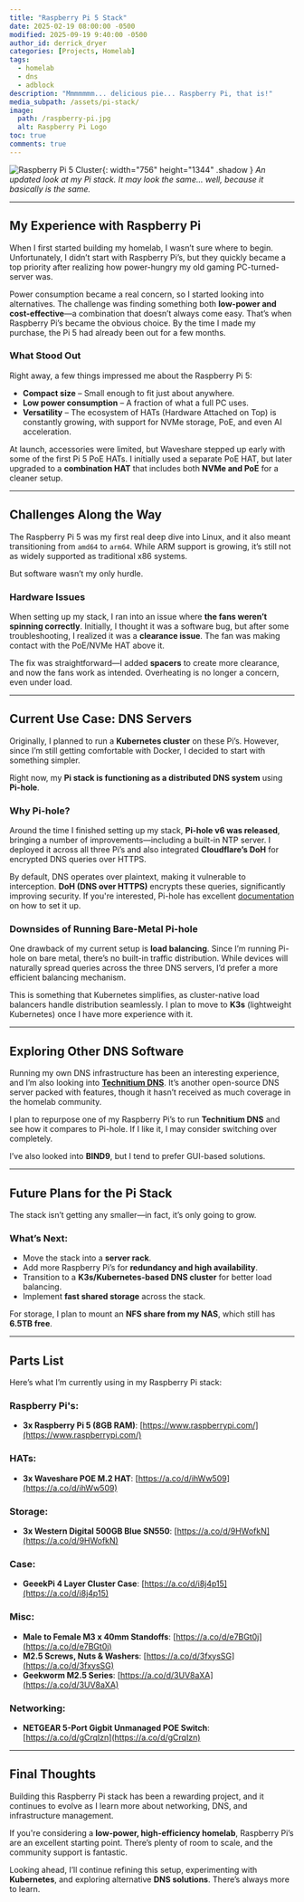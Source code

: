 ```yaml
---
title: "Raspberry Pi 5 Stack"
date: 2025-02-19 08:00:00 -0500
modified: 2025-09-19 9:40:00 -0500
author_id: derrick_dryer
categories: [Projects, Homelab]
tags: 
  - homelab
  - dns
  - adblock
description: "Mmmmmmm... delicious pie... Raspberry Pi, that is!"
media_subpath: /assets/pi-stack/
image:
  path: /raspberry-pi.jpg
  alt: Raspberry Pi Logo
toc: true
comments: true
---
```


![Raspberry Pi 5 Cluster](/pi-stack.jpg){: width="756" height="1344" .shadow }
_An updated look at my Pi stack. It may look the same... well, because it basically is the same._

---

## My Experience with Raspberry Pi

When I first started building my homelab, I wasn’t sure where to begin. Unfortunately, I didn’t start with Raspberry Pi’s, but they quickly became a top priority after realizing how power-hungry my old gaming PC-turned-server was.

Power consumption became a real concern, so I started looking into alternatives. The challenge was finding something both **low-power and cost-effective**—a combination that doesn’t always come easy. That’s when Raspberry Pi’s became the obvious choice. By the time I made my purchase, the Pi 5 had already been out for a few months.

### What Stood Out

Right away, a few things impressed me about the Raspberry Pi 5:
- **Compact size** – Small enough to fit just about anywhere.
- **Low power consumption** – A fraction of what a full PC uses.
- **Versatility** – The ecosystem of HATs (Hardware Attached on Top) is constantly growing, with support for NVMe storage, PoE, and even AI acceleration.

At launch, accessories were limited, but Waveshare stepped up early with some of the first Pi 5 PoE HATs. I initially used a separate PoE HAT, but later upgraded to a **combination HAT** that includes both **NVMe and PoE** for a cleaner setup.

---

## Challenges Along the Way

The Raspberry Pi 5 was my first real deep dive into Linux, and it also meant transitioning from `amd64` to `arm64`. While ARM support is growing, it’s still not as widely supported as traditional x86 systems.

But software wasn’t my only hurdle. 

### Hardware Issues  

When setting up my stack, I ran into an issue where **the fans weren’t spinning correctly**. Initially, I thought it was a software bug, but after some troubleshooting, I realized it was a **clearance issue**. The fan was making contact with the PoE/NVMe HAT above it.

The fix was straightforward—I added **spacers** to create more clearance, and now the fans work as intended. Overheating is no longer a concern, even under load.

---

## Current Use Case: DNS Servers

Originally, I planned to run a **Kubernetes cluster** on these Pi’s. However, since I’m still getting comfortable with Docker, I decided to start with something simpler.

Right now, my **Pi stack is functioning as a distributed DNS system** using **Pi-hole**.

### Why Pi-hole?

Around the time I finished setting up my stack, **Pi-hole v6 was released**, bringing a number of improvements—including a built-in NTP server. I deployed it across all three Pi’s and also integrated **Cloudflare’s DoH** for encrypted DNS queries over HTTPS.

By default, DNS operates over plaintext, making it vulnerable to interception. **DoH (DNS over HTTPS)** encrypts these queries, significantly improving security. If you're interested, Pi-hole has excellent [documentation](https://docs.pi-hole.net/guides/dns/cloudflared/) on how to set it up.

### Downsides of Running Bare-Metal Pi-hole

One drawback of my current setup is **load balancing**. Since I’m running Pi-hole on bare metal, there’s no built-in traffic distribution. While devices will naturally spread queries across the three DNS servers, I’d prefer a more efficient balancing mechanism.

This is something that Kubernetes simplifies, as cluster-native load balancers handle distribution seamlessly. I plan to move to **K3s** (lightweight Kubernetes) once I have more experience with it.

---

## Exploring Other DNS Software

Running my own DNS infrastructure has been an interesting experience, and I’m also looking into **[Technitium DNS](https://technitium.com/dns/)**. It’s another open-source DNS server packed with features, though it hasn’t received as much coverage in the homelab community.

I plan to repurpose one of my Raspberry Pi’s to run **Technitium DNS** and see how it compares to Pi-hole. If I like it, I may consider switching over completely.

I’ve also looked into **BIND9**, but I tend to prefer GUI-based solutions.

---

## Future Plans for the Pi Stack

The stack isn’t getting any smaller—in fact, it’s only going to grow.

### What’s Next:
- Move the stack into a **server rack**.
- Add more Raspberry Pi’s for **redundancy and high availability**.
- Transition to a **K3s/Kubernetes-based DNS cluster** for better load balancing.
- Implement **fast shared storage** across the stack.

For storage, I plan to mount an **NFS share from my NAS**, which still has **6.5TB free**.

---

## Parts List

Here’s what I’m currently using in my Raspberry Pi stack:

### Raspberry Pi's:
- **3x Raspberry Pi 5 (8GB RAM)**: [https://www.raspberrypi.com/](https://www.raspberrypi.com/)

### HATs:
- **3x Waveshare POE M.2 HAT**: [https://a.co/d/ihWw509](https://a.co/d/ihWw509)

### Storage:
- **3x Western Digital 500GB Blue SN550**: [https://a.co/d/9HWofkN](https://a.co/d/9HWofkN)

### Case:
- **GeeekPi 4 Layer Cluster Case**: [https://a.co/d/i8j4p15](https://a.co/d/i8j4p15)

### Misc:
- **Male to Female M3 x 40mm Standoffs**: [https://a.co/d/e7BGt0j](https://a.co/d/e7BGt0j)
- **M2.5 Screws, Nuts & Washers**: [https://a.co/d/3fxysSG](https://a.co/d/3fxysSG)
- **Geekworm M2.5 Series**: [https://a.co/d/3UV8aXA](https://a.co/d/3UV8aXA)

### Networking:
- **NETGEAR 5-Port Gigbit Unmanaged POE Switch**: [https://a.co/d/gCrqIzn](https://a.co/d/gCrqIzn)
---

## Final Thoughts

Building this Raspberry Pi stack has been a rewarding project, and it continues to evolve as I learn more about networking, DNS, and infrastructure management.

If you're considering a **low-power, high-efficiency homelab**, Raspberry Pi’s are an excellent starting point. There’s plenty of room to scale, and the community support is fantastic.

Looking ahead, I’ll continue refining this setup, experimenting with **Kubernetes**, and exploring alternative **DNS solutions**. There’s always more to learn.
